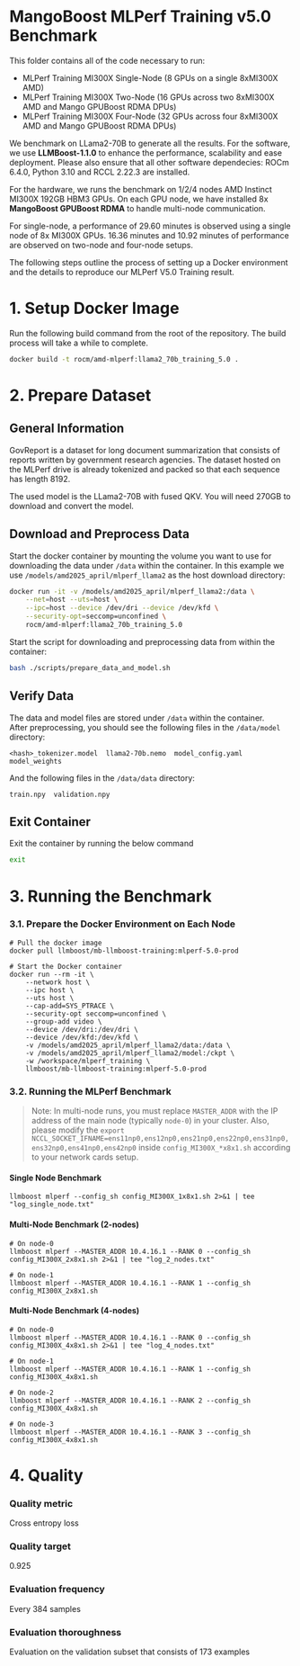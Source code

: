 # MangoBoost MLPerf Training v5.0 Benchmark
This folder contains all of the code necessary to run:

+ MLPerf Training MI300X Single-Node (8 GPUs on a single 8xMI300X AMD)
+ MLPerf Training MI300X Two-Node (16 GPUs across two 8xMI300X AMD and Mango GPUBoost RDMA DPUs)
+ MLPerf Training MI300X Four-Node (32 GPUs across four 8xMI300X AMD and Mango GPUBoost RDMA DPUs)

We benchmark on LLama2-70B to generate all the results. For the software, we use **LLMBoost-1.1.0** to enhance the performance, scalability and ease deployment. Please also ensure that all other software dependecies: ROCm 6.4.0, Python 3.10 and RCCL 2.22.3 are installed. 

For the hardware, we runs the benchmark on 1/2/4 nodes AMD Instinct MI300X 192GB HBM3 GPUs. On each GPU node, we have installed 8x **MangoBoost GPUBoost RDMA** to handle multi-node communication.

For single-node, a performance of 29.60 minutes is observed using a single node of 8x MI300X GPUs. 16.36 minutes and 10.92 minutes of performance are observed on two-node and four-node setups.

The following steps outline the process of setting up a Docker environment and the details to reproduce our MLPerf V5.0 Training result. 

# 1. Setup Docker Image

Run the following build command from the root of the repository. The build process will take a while to complete.

```bash
docker build -t rocm/amd-mlperf:llama2_70b_training_5.0 .
```
# 2. Prepare Dataset

## General Information

GovReport is a dataset for long document summarization that consists of reports written by government research agencies. The dataset hosted on the MLPerf drive is already tokenized and packed so that each sequence has length 8192.

The used model is the LLama2-70B with fused QKV. You will need 270GB to download and convert the model.

## Download and Preprocess Data

Start the docker container by mounting the volume you want to use for downloading the data under `/data` within the container. In this example we use `/models/amd2025_april/mlperf_llama2` as the host download directory:

```bash
docker run -it -v /models/amd2025_april/mlperf_llama2:/data \
    --net=host --uts=host \
    --ipc=host --device /dev/dri --device /dev/kfd \
    --security-opt=seccomp=unconfined \
    rocm/amd-mlperf:llama2_70b_training_5.0
```

Start the script for downloading and preprocessing data from within the container:

```bash
bash ./scripts/prepare_data_and_model.sh
```
## Verify Data

The data and model files are stored under `/data` within the container.  
After preprocessing, you should see the following files in the `/data/model` directory:
```
<hash>_tokenizer.model  llama2-70b.nemo  model_config.yaml  model_weights
```
And the following files in the `/data/data` directory:
```
train.npy  validation.npy
```
## Exit Container 

Exit the container by running the below command

```bash
exit
```

# 3. Running the Benchmark 

### 3.1. Prepare the Docker Environment on Each Node 
    
    # Pull the docker image
    docker pull llmboost/mb-llmboost-training:mlperf-5.0-prod

    # Start the Docker container
    docker run --rm -it \
        --network host \
        --ipc host \
        --uts host \
        --cap-add=SYS_PTRACE \
        --security-opt seccomp=unconfined \
        --group-add video \
        --device /dev/dri:/dev/dri \
        --device /dev/kfd:/dev/kfd \
        -v /models/amd2025_april/mlperf_llama2/data:/data \
        -v /models/amd2025_april/mlperf_llama2/model:/ckpt \
        -w /workspace/mlperf_training \
        llmboost/mb-llmboost-training:mlperf-5.0-prod

### 3.2. Running the MLPerf Benchmark

> Note: In multi-node runs, you must replace `MASTER_ADDR` with the IP address of the main node (typically `node-0`) in your cluster. Also, please modify the `export NCCL_SOCKET_IFNAME=ens11np0,ens12np0,ens21np0,ens22np0,ens31np0,ens32np0,ens41np0,ens42np0` inside `config_MI300X_*x8x1.sh` according to your network cards setup.

#### Single Node Benchmark
    llmboost mlperf --config_sh config_MI300X_1x8x1.sh 2>&1 | tee "log_single_node.txt"

#### Multi-Node Benchmark (2-nodes)

    # On node-0
    llmboost mlperf --MASTER_ADDR 10.4.16.1 --RANK 0 --config_sh config_MI300X_2x8x1.sh 2>&1 | tee "log_2_nodes.txt"

    # On node-1
    llmboost mlperf --MASTER_ADDR 10.4.16.1 --RANK 1 --config_sh config_MI300X_2x8x1.sh


#### Multi-Node Benchmark (4-nodes)

    # On node-0
    llmboost mlperf --MASTER_ADDR 10.4.16.1 --RANK 0 --config_sh config_MI300X_4x8x1.sh 2>&1 | tee "log_4_nodes.txt"

    # On node-1
    llmboost mlperf --MASTER_ADDR 10.4.16.1 --RANK 1 --config_sh config_MI300X_4x8x1.sh
    
    # On node-2
    llmboost mlperf --MASTER_ADDR 10.4.16.1 --RANK 2 --config_sh config_MI300X_4x8x1.sh
    
    # On node-3
    llmboost mlperf --MASTER_ADDR 10.4.16.1 --RANK 3 --config_sh config_MI300X_4x8x1.sh


# 4. Quality
### Quality metric
Cross entropy loss
### Quality target
0.925
### Evaluation frequency
Every 384 samples
### Evaluation thoroughness
Evaluation on the validation subset that consists of 173 examples
